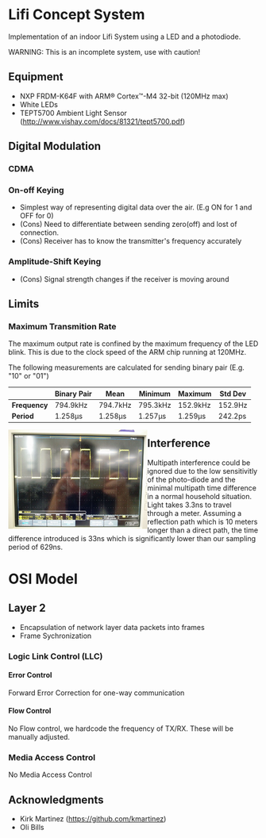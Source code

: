 # Lifi Concept System

Implementation of an indoor Lifi System using a LED and a photodiode. 

WARNING: This is an incomplete system, use with caution!

## Equipment
- NXP FRDM-K64F with ARM® Cortex™-M4 32-bit (120MHz max)
- White LEDs
- TEPT5700 Ambient Light Sensor (http://www.vishay.com/docs/81321/tept5700.pdf)

## Digital Modulation

### CDMA

### On-off Keying 
- Simplest way of representing digital data over the air. (E.g ON for 1 and OFF for 0)
- (Cons) Need to differentiate between sending zero(off) and lost of connection.
- (Cons) Receiver has to know the transmitter's frequency accurately

### Amplitude-Shift Keying
- (Cons) Signal strength changes if the receiver is moving around

## Limits

### Maximum Transmition Rate
The maximum output rate is confined by the maximum frequency of the LED blink. This is due to the clock speed of the ARM chip running at 120MHz.

The following measurements are calculated for sending binary pair (E.g. "10" or "01")

|               | Binary Pair | Mean     | Minimum  | Maximum  | Std Dev |
| ------------- | ----------- | -------- | -------- | -------- | ------- |
| **Frequency** | 794.9kHz    | 794.7kHz | 795.3kHz | 152.9kHz | 152.9Hz |
| **Period**    | 1.258μs     | 1.258μs  | 1.257μs  | 1.259μs  | 242.2ps |

<img src="https://github.com/ivanplex/Lifi_concept/blob/master/docs/README/max_frequency_period.jpg" height="200px" width="280px" style="float: left;" alt="Frequency and Period at highest performance"/>


## Interference
Multipath interference could be ignored due to the low sensitivitly of the photo-diode and the minimal multipath time difference in a normal household situation. 
Light takes 3.3ns to travel through a meter. Assuming a reflection path which is 10 meters longer than a direct path, the time difference introduced is 33ns which is significantly lower than our sampling period of 629ns.

# OSI Model

## Layer 2

- Encapsulation of network layer data packets into frames
- Frame Sychronization

### Logic Link Control (LLC)

#### Error Control
Forward Error Correction for one-way communication

#### Flow Control
No Flow control, we hardcode the frequency of TX/RX. These will be manually adjusted.

### Media Access Control
No Media Access Control

## Acknowledgments

- Kirk Martinez (https://github.com/kmartinez)
- Oli Bills


